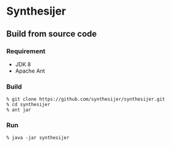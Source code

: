 # Synthesijer

## Build from source code
### Requirement
- JDK 8
- Apache Ant

### Build
    % git clone https://github.com/synthesijer/synthesijer.git
    % cd synthesijer
    % ant jar

### Run
    % java -jar synthesijer

